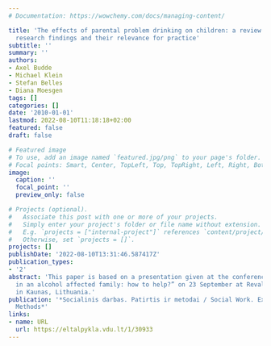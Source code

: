 ```yaml
---
# Documentation: https://wowchemy.com/docs/managing-content/

title: 'The effects of parental problem drinking on children: a review of current
  research findings and their relevance for practice'
subtitle: ''
summary: ''
authors:
- Axel Budde
- Michael Klein
- Stefan Belles
- Diana Moesgen
tags: []
categories: []
date: '2010-01-01'
lastmod: 2022-08-10T11:18:18+02:00
featured: false
draft: false

# Featured image
# To use, add an image named `featured.jpg/png` to your page's folder.
# Focal points: Smart, Center, TopLeft, Top, TopRight, Left, Right, BottomLeft, Bottom, BottomRight.
image:
  caption: ''
  focal_point: ''
  preview_only: false

# Projects (optional).
#   Associate this post with one or more of your projects.
#   Simply enter your project's folder or file name without extension.
#   E.g. `projects = ["internal-project"]` references `content/project/deep-learning/index.md`.
#   Otherwise, set `projects = []`.
projects: []
publishDate: '2022-08-10T13:31:46.587417Z'
publication_types:
- '2'
abstract: 'This paper is based on a presentation given at the conference “A child
  in an alcohol affected family: how to help?” on 23 September at Reval Hotel Neris
  in Kaunas, Lithuania.'
publication: '*Socialinis darbas. Patirtis ir metodai / Social Work. Experience and
  Methods*'
links:
- name: URL
  url: https://eltalpykla.vdu.lt/1/30933
---
```

